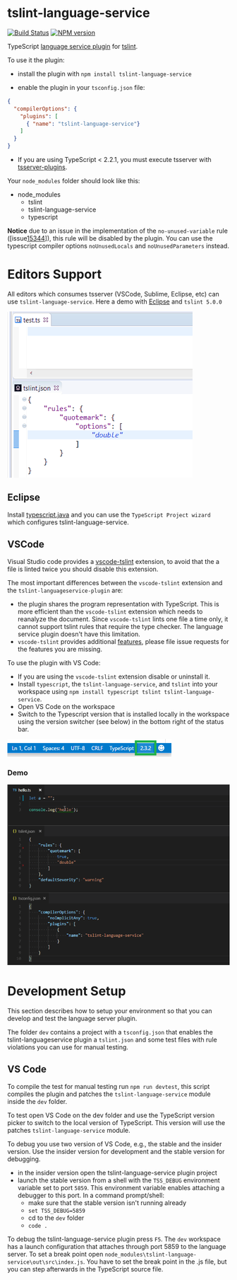 # tslint-language-service

[![Build Status](https://secure.travis-ci.org/angelozerr/tslint-language-service.png)](http://travis-ci.org/angelozerr/tslint-language-service)
[![NPM version](https://img.shields.io/npm/v/tslint-language-service.svg)](https://www.npmjs.org/package/tslint-language-service)  

TypeScript [language service plugin](https://blogs.msdn.microsoft.com/typescript/2017/04/27/announcing-typescript-2-3/) for [tslint](https://github.com/palantir/tslint). 

To use it the plugin:

 * install the plugin with `npm install tslint-language-service`
 
 * enable the plugin in your `tsconfig.json` file:

```json
{
  "compilerOptions": {
    "plugins": [
      { "name": "tslint-language-service"}
    ]
  }
}
```

 * If you are using TypeScript < 2.2.1, you must execute tsserver with [tsserver-plugins](https://github.com/angelozerr/tsserver-plugins).
 
Your `node_modules` folder should look like this:

* node_modules
  * tslint
  * tslint-language-service
  * typescript

**Notice** due to an issue in the implementation of the `no-unused-variable` rule ([issue[15344](https://github.com/Microsoft/TypeScript/issues/15344)]), this rule will be disabled by the plugin. You can use the typescript compiler options `noUnusedLocals` and `noUnusedParameters` instead. 
 
# Editors Support
 
All editors which consumes tsserver (VSCode, Sublime, Eclipse, etc) can use `tslint-language-service`. Here a demo with [Eclipse](https://github.com/angelozerr/typescript.java) and `tslint 5.0.0`

![tslint demo](images/TslintLanguageServiceDemo.gif)

## Eclipse

Install [typescript.java](https://github.com/angelozerr/typescript.java/wiki/Installation-Update-Site) and you can use the `TypeScript Project wizard` which configures tslint-language-service.

## VSCode

Visual Studio code provides a [vscode-tslint](https://marketplace.visualstudio.com/items?itemName=eg2.tslint) extension, to avoid that the a file is linted twice you should disable this extension.

The most important differences between the `vscode-tslint` extension and the `tslint-languageservice-plugin` are:
- the plugin shares the program representation with TypeScript. This is more efficient than the `vscode-tslint` extension which needs 
  to reanalyze the document. Since `vscode-tslint` lints one file a time only, it cannot support tslint rules that require the type checker. The language service plugin doesn't have this limitation.
- `vscode-tslint` provides additional [features](https://marketplace.visualstudio.com/items?itemName=eg2.tslint), please file issue requests for the features you are missing.

To use the plugin with VS Code:
- If you are using the `vscode-tslint` extension disable or uninstall it.
- Install `typescript`, the `tslint-language-service`, and `tslint` into your workspace using `npm install typescript tslint tslint-language-service`.
- Open VS Code on the workspace
- Switch to the Typescript version that is installed locally in the workspace using the version switcher (see below) in the bottom right of the status bar.

![ts version switcher](images/ts-switcher.png)

### Demo
![tslint demo VS Code](images/TslintLanguageServiceDemoVSCode.gif)


# Development Setup 

This section describes how to setup your environment so that you can develop and test the language server plugin.

The folder `dev` contains a project with a `tsconfig.json` that enables the tslint-languageservice plugin a `tslint.json` and some test files with rule violations you can use for manual testing.

## VS Code

To compile the test for manual testing run `npm run devtest`, this script compiles the plugin and patches the `tslint-language-service` module inside the `dev` folder.

To test open VS Code on the dev folder and use the TypeScript version picker to switch to the local version of TypeScript. This version will use the patches `tslint-language-service` module.

To debug you use two version of VS Code, e.g., the stable and the insider version. Use the insider version for development and the stable version for debugging.
- in the insider version open the tslint-language-service plugin project
- launch the stable version from a shell with the `TSS_DEBUG` environment variable set to port `5859`. This environment variable enables attaching a debugger to this port. In a command prompt/shell:
  - make sure that the stable version isn't running already
  - `set TSS_DEBUG=5859`
  - cd to the `dev` folder
  - `code .`

To debug the tslint-language-service plugin press `F5`. The `dev` workspace has a launch configuration that attaches through port 5859 to the language server. To set a break point open `node_modules\tslint-language-service\out\src\index.js`. You have to set the break point in the .js file, but you can step afterwards in the TypeScript source file.


 

